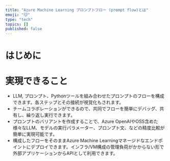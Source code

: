 ```yaml
---
title: "Azure Machine Learning プロンプトフロー (prompt flow)とは"
emoji: "😽"
type: "tech"
topics: []
published: false
---
```


# はじめに

# 実現できること
- LLM, プロンプト、Pythonツールを組み合わせたプロンプトのフローを構成できます。各ステップとその接続が視覚化もされます。
- チームコラボレーションができるので、共同でフローを簡単にデバッグ、共有し、繰り返し実行できます。
- プロンプトのバリアントを作成することで、Azure OpenAIやOSS含めた様々なLLM、モデルの実行パラメーター、プロンプト文、などの精度比較が簡単に実現可能です。
- 構成したフローをそのままAzure Machine Learningマネージドなエンドポイントにデプロイできます。インフラ/VM構成の管理負荷がかからない形で外部アプリケーションからAPIとして利用できます。

